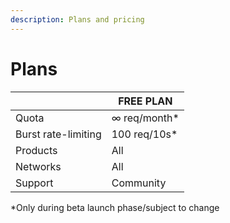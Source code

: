```yaml
---
description: Plans and pricing
---
```


# Plans

|                     | FREE PLAN     |
| ------------------- | ------------- |
| Quota               | ∞ req/month\* |
| Burst rate-limiting | 100 req/10s\* |
| Products            | All           |
| Networks            | All           |
| Support             | Community     |

\*Only during beta launch phase/subject to change
